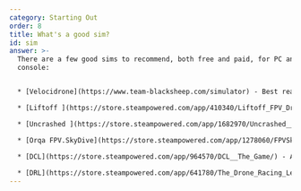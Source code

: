 ```yaml
---
category: Starting Out
order: 8
title: What's a good sim?
id: sim
answer: >-
  There are a few good sims to recommend, both free and paid, for PC and
  console:


  * [Velocidrone](https://www.team-blacksheep.com/simulator) - Best realistic physics and most used (PC, $20)

  * [Liftoff ](https://store.steampowered.com/app/410340/Liftoff_FPV_Drone_Racing/)- Decent physics, supports Steam workshop and has decent graphics (PC and Console, $20)

  * [Uncrashed ](https://store.steampowered.com/app/1682970/Uncrashed__FPV_Drone_Simulator/)- Great graphics, ok physics (PC, $13)

  * [Orqa FPV.SkyDive](https://store.steampowered.com/app/1278060/FPVSkyDive__FPV_Drone_Racing__Freestyle_Simulator/) - Likely the best free sim out there, with decent graphics and physics for the price (PC, Free)

  * [DCL](https://store.steampowered.com/app/964570/DCL__The_Game/) - An "official" sim for the Drone Champions League ($30, PC and Console)
  
  * [DRL](https://store.steampowered.com/app/641780/The_Drone_Racing_League_Simulator/) - Official sim of the Drone Racing League, physics OK but can be adjusted. Tournaments almost daily and custom quads can be built (PC, $9)
---
```

